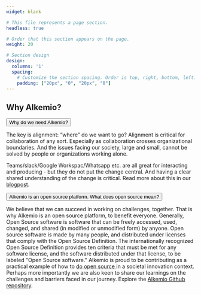 ```yaml
---
widget: blank

# This file represents a page section.
headless: true

# Order that this section appears on the page.
weight: 20

# Section design
design:
  columns: '1'
  spacing:
    # Customize the section spacing. Order is top, right, bottom, left.
    padding: ["20px", "0", "20px", "0"]
---
```

<h2 class="pb-2 font-weight-bold"> Why Alkemio? </h2>
<!-- Title of collapisble -->
<button type="button" class="collapsible" data-toggle="collapse" data-target="#why-alkemio">Why do we need Alkemio?
</button>
<!-- Content of collapisible -->

<div id="why-alkemio" class="collapse">
  <div class="content">
    <p>The key is alignment: “where” do we want to go? Alignment is critical for collaboration of any sort. Especially as collaboration crosses organizational boundaries. And the issues facing our society, large and small, cannot be solved by people or organizations working alone. </p>
    <p>Teams/slack/Google Workspac/Whatsapp etc. are all great for interacting and producing - but they do not put the change central. And having a clear shared understanding of the change is critical. Read more about this in our <a href="https://draft.alkem.io/post/2022-01-why-do-we-need/" target="_blank"> blogpost</a>.</p>
  </div>
</div>
<!-- Title of collapisble -->
<button type="button" class="collapsible" data-toggle="collapse" data-target="#why-alkemio-opensource">Alkemio is an open source platform. What does open source mean?
</button>
<!-- Content of collapisible -->

<div id="why-alkemio-opensource" class="collapse">
  <div class="content">
    <p> We believe that we can succeed in working on challenges, together. That is why Alkemio is an open source platform, to benefit everyone. Generally, Open Source software is software that can be freely accessed, used, changed, and shared (in modified or unmodified form) by anyone. Open source software is made by many people, and distributed under licenses that comply with the Open Source Definition. The internationally recognized Open Source Definition provides ten criteria that must be met for any software license, and the software distributed under that license, to be labeled "Open Source software." Alkemio is proud to be contributing as a practical example of how to <a href="https://www.alkemio.foundation/post/2021-07-open-source-pleio"> do open source </a> in a societal innovation context. Perhaps more importantly we are also keen to share our learnings on the challenges and barriers faced in our journey. Explore the <a href="https://github.com/alkem-io" target="_blank"> Alkemio Github repository</a>.</p>
  </div>
</div>

